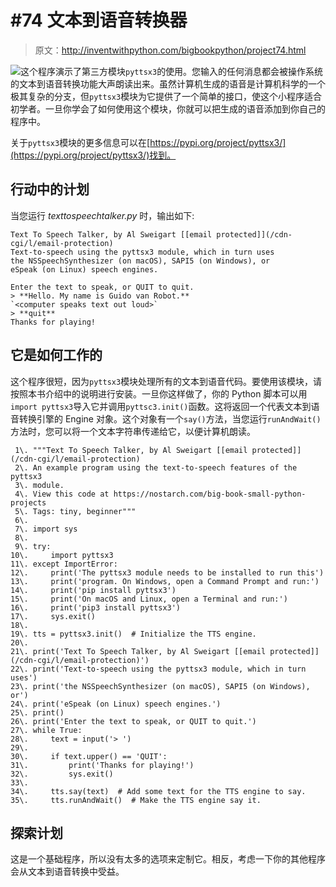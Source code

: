 # #74 文本到语音转换器

> 原文：<http://inventwithpython.com/bigbookpython/project74.html>

![](../Images/9d995d63aaead72cad01120081eb8f75.png)这个程序演示了第三方模块`pyttsx3`的使用。您输入的任何消息都会被操作系统的文本到语音转换功能大声朗读出来。虽然计算机生成的语音是计算机科学的一个极其复杂的分支，但`pyttsx3`模块为它提供了一个简单的接口，使这个小程序适合初学者。一旦你学会了如何使用这个模块，你就可以把生成的语音添加到你自己的程序中。

关于`pyttsx3`模块的更多信息可以在[https://pypi.org/project/pyttsx3/](https://pypi.org/project/pyttsx3/)找到。

## 行动中的计划

当您运行 *texttospeechtalker.py* 时，输出如下:

```
Text To Speech Talker, by Al Sweigart [[email protected]](/cdn-cgi/l/email-protection)
Text-to-speech using the pyttsx3 module, which in turn uses
the NSSpeechSynthesizer (on macOS), SAPI5 (on Windows), or
eSpeak (on Linux) speech engines.

Enter the text to speak, or QUIT to quit.
> **Hello. My name is Guido van Robot.**
`<computer speaks text out loud>`
> **quit**
Thanks for playing!
```

## 它是如何工作的

这个程序很短，因为`pyttsx3`模块处理所有的文本到语音代码。要使用该模块，请按照本书介绍中的说明进行安装。一旦你这样做了，你的 Python 脚本可以用`import pyttsx3`导入它并调用`pyttsc3.init()`函数。这将返回一个代表文本到语音转换引擎的 Engine 对象。这个对象有一个`say()`方法，当您运行`runAndWait()`方法时，您可以将一个文本字符串传递给它，以便计算机朗读。

```
 1\. """Text To Speech Talker, by Al Sweigart [[email protected]](/cdn-cgi/l/email-protection)
 2\. An example program using the text-to-speech features of the pyttsx3
 3\. module.
 4\. View this code at https://nostarch.com/big-book-small-python-projects
 5\. Tags: tiny, beginner"""
 6\. 
 7\. import sys
 8\. 
 9\. try:
10\.     import pyttsx3
11\. except ImportError:
12\.     print('The pyttsx3 module needs to be installed to run this')
13\.     print('program. On Windows, open a Command Prompt and run:')
14\.     print('pip install pyttsx3')
15\.     print('On macOS and Linux, open a Terminal and run:')
16\.     print('pip3 install pyttsx3')
17\.     sys.exit()
18\. 
19\. tts = pyttsx3.init()  # Initialize the TTS engine.
20\. 
21\. print('Text To Speech Talker, by Al Sweigart [[email protected]](/cdn-cgi/l/email-protection)')
22\. print('Text-to-speech using the pyttsx3 module, which in turn uses')
23\. print('the NSSpeechSynthesizer (on macOS), SAPI5 (on Windows), or')
24\. print('eSpeak (on Linux) speech engines.')
25\. print()
26\. print('Enter the text to speak, or QUIT to quit.')
27\. while True:
28\.     text = input('> ')
29\. 
30\.     if text.upper() == 'QUIT':
31\.         print('Thanks for playing!')
32\.         sys.exit()
33\. 
34\.     tts.say(text)  # Add some text for the TTS engine to say.
35\.     tts.runAndWait()  # Make the TTS engine say it. 
```

## 探索计划

这是一个基础程序，所以没有太多的选项来定制它。相反，考虑一下你的其他程序会从文本到语音转换中受益。